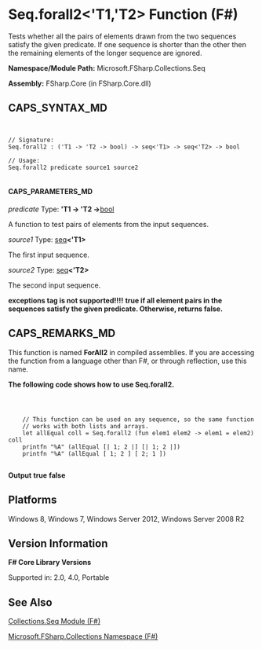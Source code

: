 # Seq.forall2<'T1,'T2> Function (F#)

Tests whether all the pairs of elements drawn from the two sequences satisfy the given predicate. If one sequence is shorter than the other then the remaining elements of the longer sequence are ignored.

**Namespace/Module Path:** Microsoft.FSharp.Collections.Seq

**Assembly:** FSharp.Core (in FSharp.Core.dll)


## CAPS_SYNTAX_MD



```


// Signature:
Seq.forall2 : ('T1 -> 'T2 -> bool) -> seq<'T1> -> seq<'T2> -> bool

// Usage:
Seq.forall2 predicate source1 source2


```



#### CAPS_PARAMETERS_MD
*predicate*
Type: **'T1 -&gt; 'T2 -&gt;**[bool](http://msdn.microsoft.com/en-us/library/89c0cf9c-49ce-4207-a3be-555851a67dd5)


A function to test pairs of elements from the input sequences.


*source1*
Type: [seq](http://msdn.microsoft.com/en-us/library/2f0c87c6-8a0d-4d33-92a6-10d1d037ce75)**&lt;'T1&gt;**


The first input sequence.


*source2*
Type: [seq](http://msdn.microsoft.com/en-us/library/2f0c87c6-8a0d-4d33-92a6-10d1d037ce75)**&lt;'T2&gt;**


The second input sequence.



**exceptions tag is not supported!!!!**
**true if all element pairs in the sequences satisfy the given predicate. Otherwise, returns false.**
## CAPS_REMARKS_MD
This function is named **ForAll2** in compiled assemblies. If you are accessing the function from a language other than F#, or through reflection, use this name.

**The following code shows how to use Seq.forall2.**


```



    // This function can be used on any sequence, so the same function
    // works with both lists and arrays.
    let allEqual coll = Seq.forall2 (fun elem1 elem2 -> elem1 = elem2) coll
    printfn "%A" (allEqual [| 1; 2 |] [| 1; 2 |])
    printfn "%A" (allEqual [ 1; 2 ] [ 2; 1 ])


```



**Output**
**true**
**false**
## Platforms
Windows 8, Windows 7, Windows Server 2012, Windows Server 2008 R2


## Version Information
**F# Core Library Versions**

Supported in: 2.0, 4.0, Portable




## See Also
[Collections.Seq Module &#40;F&#35;&#41;](Collections.Seq+Module+%28F%23%29.md)

[Microsoft.FSharp.Collections Namespace &#40;F&#35;&#41;](Microsoft.FSharp.Collections+Namespace+%28F%23%29.md)

